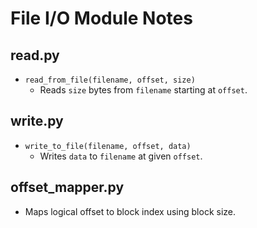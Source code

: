 # File I/O Module Notes

## read.py
- `read_from_file(filename, offset, size)`
  - Reads `size` bytes from `filename` starting at `offset`.

## write.py
- `write_to_file(filename, offset, data)`
  - Writes `data` to `filename` at given `offset`.

## offset_mapper.py
- Maps logical offset to block index using block size.

